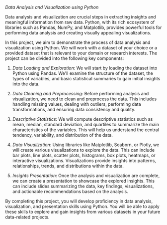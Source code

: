 *Data Analysis and Visualization using Python*

Data analysis and visualization are crucial steps in extracting insights and meaningful information from raw data. Python, with its rich ecosystem of libraries such as Pandas, NumPy, and Matplotlib, provides powerful tools for performing data analysis and creating visually appealing visualizations.

In this project, we aim to demonstrate the process of data analysis and visualization using Python. We will work with a dataset of your choice or a provided dataset that is relevant to your domain or research interests. The project can be divided into the following key components:

1. *Data Loading and Exploration*: We will start by loading the dataset into Python using Pandas. We'll examine the structure of the dataset, the types of variables, and basic statistical summaries to gain initial insights into the data.

2. *Data Cleaning and Preprocessing*: Before performing analysis and visualization, we need to clean and preprocess the data. This includes handling missing values, dealing with outliers, performing data transformations, and ensuring data consistency and quality.

3. *Descriptive Statistics*: We will compute descriptive statistics such as mean, median, standard deviation, and quartiles to summarize the main characteristics of the variables. This will help us understand the central tendency, variability, and distribution of the data.

4. *Data Visualization*: Using libraries like Matplotlib, Seaborn, or Plotly, we will create various visualizations to explore the data. This can include bar plots, line plots, scatter plots, histograms, box plots, heatmaps, or interactive visualizations. Visualizations provide insights into patterns, relationships, trends, and distributions within the data.

5. *Insights Presentation*: Once the analysis and visualization are complete, we can create a presentation to showcase the explored insights. This can include slides summarizing the data, key findings, visualizations, and actionable recommendations based on the analysis.

By completing this project, you will develop proficiency in data analysis, visualization, and presentation skills using Python. You will be able to apply these skills to explore and gain insights from various datasets in your future data-related projects.
